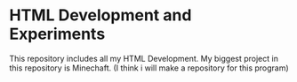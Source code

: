# HTML Development and Experiments

This repository includes all my HTML Development. My biggest project in this repository is Minechaft. (I think i will make a repository for this program)
